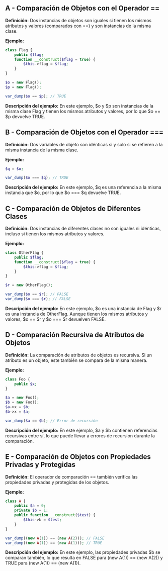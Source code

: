 ## A - Comparación de Objetos con el Operador ==

**Definición:** Dos instancias de objetos son iguales si tienen los mismos atributos y valores (comparados con ==) y son instancias de la misma clase.

**Ejemplo:**

```php
class Flag {
    public $flag;
    function __construct($flag = true) {
        $this->flag = $flag;
    }
}

$o = new Flag();
$p = new Flag();

var_dump($o == $p); // TRUE
```

**Descripción del ejemplo:** En este ejemplo, $o y $p son instancias de la misma clase Flag y tienen los mismos atributos y valores, por lo que $o == $p devuelve TRUE.

## B - Comparación de Objetos con el Operador ===

**Definición:** Dos variables de objeto son idénticas si y solo si se refieren a la misma instancia de la misma clase.

**Ejemplo:**

```php
$q = $o;

var_dump($o === $q); // TRUE
```

**Descripción del ejemplo:** En este ejemplo, $q es una referencia a la misma instancia que $o, por lo que $o === $q devuelve TRUE.

## C - Comparación de Objetos de Diferentes Clases

**Definición:** Dos instancias de diferentes clases no son iguales ni idénticas, incluso si tienen los mismos atributos y valores.

**Ejemplo:**

```php
class OtherFlag {
    public $flag;
    function __construct($flag = true) {
        $this->flag = $flag;
    }
}

$r = new OtherFlag();

var_dump($o == $r); // FALSE
var_dump($o === $r); // FALSE
```

**Descripción del ejemplo:** En este ejemplo, $o es una instancia de Flag y $r es una instancia de OtherFlag. Aunque tienen los mismos atributos y valores, $o == $r y $o === $r devuelven FALSE.

## D - Comparación Recursiva de Atributos de Objetos

**Definición:** La comparación de atributos de objetos es recursiva. Si un atributo es un objeto, este también se compara de la misma manera.

**Ejemplo:**

```php
class Foo {
    public $x;
}

$a = new Foo();
$b = new Foo();
$a->x = $b;
$b->x = $a;

var_dump($a == $b); // Error de recursión
```

**Descripción del ejemplo:** En este ejemplo, $a y $b contienen referencias recursivas entre sí, lo que puede llevar a errores de recursión durante la comparación.

## E - Comparación de Objetos con Propiedades Privadas y Protegidas

**Definición:** El operador de comparación == también verifica las propiedades privadas y protegidas de los objetos.

**Ejemplo:**

```php
class A {
    public $a = 0;
    private $b = 1;
    public function __construct($test) {
        $this->b = $test;
    }
}

var_dump((new A(1)) == (new A(2))); // FALSE
var_dump((new A(1)) == (new A(1))); // TRUE
```

**Descripción del ejemplo:** En este ejemplo, las propiedades privadas $b se comparan también, lo que resulta en FALSE para (new A(1)) == (new A(2)) y TRUE para (new A(1)) == (new A(1)).
